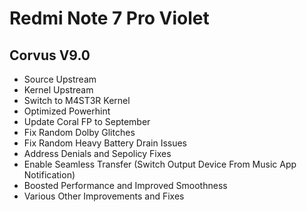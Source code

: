 # Redmi Note 7 Pro Violet

## Corvus V9.0

- Source Upstream
- Kernel Upstream
- Switch to M4ST3R Kernel
- Optimized Powerhint
- Update Coral FP to September
- Fix Random Dolby Glitches
- Fix Random Heavy Battery Drain Issues
- Address Denials and Sepolicy Fixes
- Enable Seamless Transfer (Switch Output Device From Music App Notification)
- Boosted Performance and Improved Smoothness
- Various Other Improvements and Fixes
